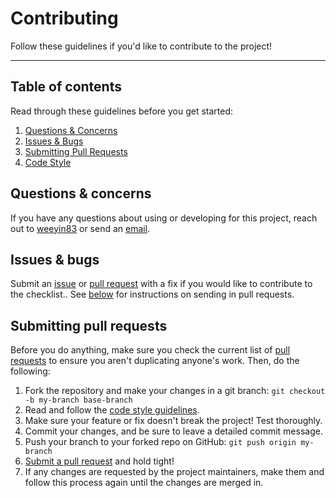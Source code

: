 # Contributing

Follow these guidelines if you'd like to contribute to the project!

---

## Table of contents

Read through these guidelines before you get started:

1. [Questions & Concerns](#questions--concerns)
2. [Issues & Bugs](#issues--bugs)
3. [Submitting Pull Requests](#submitting-pull-requests)
4. [Code Style](#code-style)

## Questions & concerns

If you have any questions about using or developing for this project, reach out
to [weeyin83][5] or send an [email][1].

## Issues & bugs

Submit an [issue][2] or [pull request][3] with a fix if you would like to contribute to the checklist.. See [below](#submitting-pull-requests) for instructions on sending
in pull requests. 


## Submitting pull requests

Before you do anything, make sure you check the current list of [pull requests][4]
to ensure you aren't duplicating anyone's work. Then, do the following:

1. Fork the repository and make your changes in a git branch: `git checkout -b my-branch base-branch`
2. Read and follow the [code style guidelines](#code-style).
3. Make sure your feature or fix doesn't break the project! Test thoroughly.
4. Commit your changes, and be sure to leave a detailed commit message.
5. Push your branch to your forked repo on GitHub: `git push origin my-branch`
6. [Submit a pull request][3] and hold tight!
7. If any changes are requested by the project maintainers, make them and follow
   this process again until the changes are merged in.


[1]: mailto:{techielass@microsoft.com}
[2]: https://github.com/weeyin83/Migration-Discovery-Phase/issues/new
[3]: https://github.com/weeyin83/Migration-Discovery-Phase/compare
[4]: https://github.com/weeyin83/Migration-Discovery-Phase/pulls
[5]: https://github.com/weeyin83
